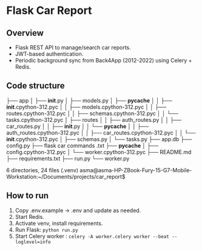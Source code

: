 # Flask Car Report


## Overview
- Flask REST API to manage/search car reports.
- JWT-based authentication.
- Periodic background sync from Back4App (2012-2022) using Celery + Redis.

## Code structure

├── app
│   ├── __init__.py
│   ├── models.py
│   ├── __pycache__
│   │   ├── __init__.cpython-312.pyc
│   │   ├── models.cpython-312.pyc
│   │   ├── routes.cpython-312.pyc
│   │   ├── schemas.cpython-312.pyc
│   │   └── tasks.cpython-312.pyc
│   ├── routes
│   │   ├── auth_routes.py
│   │   ├── car_routes.py
│   │   ├── __init__.py
│   │   └── __pycache__
│   │       ├── auth_routes.cpython-312.pyc
│   │       ├── car_routes.cpython-312.pyc
│   │       └── __init__.cpython-312.pyc
│   ├── schemas.py
│   └── tasks.py
├── app.db
├── config.py
├── flask car commands .txt
├── __pycache__
│   ├── config.cpython-312.pyc
│   └── worker.cpython-312.pyc
├── README.md
├── requirements.txt
├── run.py
└── worker.py

6 directories, 24 files
(.venv) asma@asma-HP-ZBook-Fury-15-G7-Mobile-Workstation:~/Documents/projects/car_report$ 

## How to run
1. Copy .env.example -> .env and update as needed.
2. Start Redis.
3. Activate venv, install requirements.
4. Run Flask: `python run.py`
5. Start Celery worker : `celery -A worker.celery worker --beat --loglevel=info`
